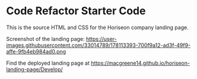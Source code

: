 # Code Refactor Starter Code

This is the source HTML and CSS for the Horiseon company landing page.

Screenshot of the landing page: https://user-images.githubusercontent.com/33014789/178113393-700f9a12-ad3f-49f9-affe-9fb4eb984ad0.png

Find the deployed landing page at https://macgreene14.github.io/horiseon-landing-page/Develop/
